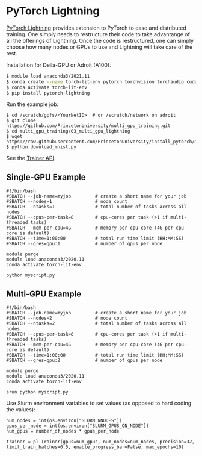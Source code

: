# PyTorch Lightning

[PyTorch Lightning](https://www.pytorchlightning.ai) provides extension to PyTorch to ease and distributed training. One simply needs to restructure their code to take advantange of all the offerings of Lightning. Once the code is restructured, one can simply choose how many nodes or GPUs to use and Lightning will take care of the rest.

Installation for Della-GPU or Adroit (A100):

```bash
$ module load anaconda3/2021.11
$ conda create --name torch-lit-env pytorch torchvision torchaudio cudatoolkit=11.3 -c pytorch
$ conda activate torch-lit-env
$ pip install pytorch-lightning
```

Run the example job:

```
$ cd /scratch/gpfs/<YourNetID>  # or /scratch/network on adroit
$ git clone https://github.com/PrincetonUniversity/multi_gpu_training.git
$ cd multi_gpu_training/03_multi_gpu_lightning
$ wget https://raw.githubusercontent.com/PrincetonUniversity/install_pytorch/master/download_mnist.py
$ python download_mnist.py
```

See the [Trainer API](https://pytorch-lightning.readthedocs.io/en/latest/common/trainer.html#trainer-class-api).

## Single-GPU Example

```
#!/bin/bash
#SBATCH --job-name=myjob         # create a short name for your job
#SBATCH --nodes=1                # node count
#SBATCH --ntasks=1               # total number of tasks across all nodes
#SBATCH --cpus-per-task=8        # cpu-cores per task (>1 if multi-threaded tasks)
#SBATCH --mem-per-cpu=4G         # memory per cpu-core (4G per cpu-core is default)
#SBATCH --time=1:00:00           # total run time limit (HH:MM:SS)
#SBATCH --gres=gpu:1             # number of gpus per node

module purge
module load anaconda3/2020.11
conda activate torch-lit-env

python myscript.py
```

## Multi-GPU Example

```
#!/bin/bash
#SBATCH --job-name=myjob         # create a short name for your job
#SBATCH --nodes=2                # node count
#SBATCH --ntasks=2               # total number of tasks across all nodes
#SBATCH --cpus-per-task=8        # cpu-cores per task (>1 if multi-threaded tasks)
#SBATCH --mem-per-cpu=4G         # memory per cpu-core (4G per cpu-core is default)
#SBATCH --time=1:00:00           # total run time limit (HH:MM:SS)
#SBATCH --gres=gpu:2             # number of gpus per node

module purge
module load anaconda3/2020.11
conda activate torch-lit-env

srun python myscript.py
```

Use Slurm environment variables to set values (as opposed to hard coding the values):

```
num_nodes = int(os.environ["SLURM_NNODES"])
gpus_per_node = int(os.environ["SLURM_GPUS_ON_NODE"])
num_gpus = number_of_nodes * gpus_per_node

trainer = pl.Trainer(gpus=num_gpus, num_nodes=num_nodes, precision=32, limit_train_batches=0.5, enable_progress_bar=False, max_epochs=10)
```
